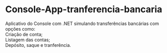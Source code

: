 # Console-App-tranferencia-bancaria

Aplicativo do Console com .NET simulando transferências bancárias com opções como: <br/> 
Criação de conta;<br/> Listagem das contas;<br/> Depósito, saque e tranferência.
